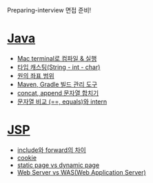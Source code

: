 Preparing-interview
면접 준비!

# [Java](https://github.com/delvering17/Preparing-interview/blob/main/notes/Java/java.md)
* [Mac terminal로 컴파일 & 실행](https://velog.io/@delvering17/Mac-java-terminal%EB%A1%9C-%EC%BB%B4%ED%8C%8C%EC%9D%BC-%EC%8B%A4%ED%96%89)
* [타입 캐스팅(String - int - char)](https://velog.io/@delvering17/Java-%ED%83%80%EC%9E%85-%EC%BA%90%EC%8A%A4%ED%8C%85-String-int-char)
* [원의 좌표 범위](https://velog.io/@delvering17/Java-%EC%9B%90%EC%9D%98-%EC%A2%8C%ED%91%9C-%EB%B2%94%EC%9C%84)
* [Maven, Gradle 빌드 관리 도구](https://velog.io/@delvering17/Java-Maven-Gradle-%EB%B9%8C%EB%93%9C-%EA%B4%80%EB%A6%AC-%EB%8F%84%EA%B5%AC)
* [concat, append 문자열 합치기](https://velog.io/@delvering17/Java-concat-append-%EB%AC%B8%EC%9E%90%EC%97%B4-%ED%95%A9%EC%B9%98%EA%B8%B0)
* [문자열 비교 (==, equals)와 intern](https://velog.io/@delvering17/Java-%EB%AC%B8%EC%9E%90%EC%97%B4-%EB%B9%84%EA%B5%90-equals%EC%99%80-intern)

# [JSP](https://github.com/delvering17/Preparing-interview/blob/main/notes/JSP/jsp.md)
* [include와 forward의 차이](https://github.com/delvering17/Preparing-interview/blob/main/notes/JSP/jsp.md#include%EC%99%80-forward%EC%9D%98-%EC%B0%A8%EC%9D%B4)
* [cookie](https://github.com/delvering17/Preparing-interview/blob/main/notes/JSP/jsp.md#cookie)
* [static page vs dynamic page](https://github.com/delvering17/Preparing-interview/blob/main/notes/JSP/jsp.md#static-page-vs-dynamic-page)
* [Web Server vs WAS(Web Application Server)](https://github.com/delvering17/Preparing-interview/blob/main/notes/JSP/jsp.md#web-server-vs-wasweb-application-server)

